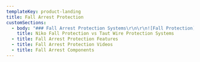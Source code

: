 ```yaml
---
templateKey: product-landing
title: Fall Arrest Protection
customSections:
  - body: "### Fall Arrest Protection Systems\r\n\r\n![Fall Protection](http://nikotrack.com/fallarrest/files/2012/11/fall-arrest_close-up.jpg \"Fall Protection\")\r\n\r\n**Niko Track Fall Protection Systems** provide a very safe and practical safety system for people working at height. According to OSHA a fall protection system is designed to arrest or prevent falls from a height. OSHA standards state that any time a worker is at a height of four feet or more, the worker is at risk and needs to be protected. Fall protection must be provided at four feet in general industry, five feet in maritime and six feet in construction. However, regardless of the fall distance, fall protection must be provided when working over dangerous equipment and machinery. The US Department of Labor (DOL) lists falls as one of the leading causes of traumatic occupational death, accounting for eight percent of all occupational fatalities from trauma.\r\n\r\n#### Advantages of Niko Fall Protection Track vs Taut Wire Fall Protection System\r\n\r\n* There is less distance to fall with NikoTrack fall protection track and therefore less impact on the body\r\n* No bouncing effect, which can cause injury on secondary falls\r\n* Multiple person systems are safer with NikoTrack fall protection track. One person falling on a taut wire fall protection systems can cause other users to fall\r\n* Following a fall the Niko fall protection track can be re-used immediately after passing a visual inspection. Taut wire systems need to be completely replaced\r\n* The tapered edge design of the NikoTrack fall protection track achieves very free running movement and eliminates snag effect\r\n* Its modular design means that the NikoTrack fall protection track systems can be easily moved, added to and changed after installation\r\n* NikoTrack fall protection track offers solutions that enable operators to pass each other without detaching themselves from the system\r\n* No length-limit of distance of NikoTrack fall protection track systems\r\n* NikoTrack Fall Protection Systems offer very little interference with workers tasks or activities and will easily/naturally move with the worker\r\n* Because of NikoTracks self aligning trolleys, the safety tether will remain directly above the user, therefore eliminating the possibility of a swing fall\r\n* Because of the enclosed track design, NikoTrack systems are not susceptible to snow, ice, or debris, which allows for year round use of the system\r\n\r\n![Fall Arrest](http://nikotrack.com/fallarrest/files/2012/11/fall-arrest_close-up2.jpg \"Fall Arrest\")"
    title: Niko Fall Protection vs Taut Wire Protection Systems
  - title: Fall Arrest Protection Features
  - title: Fall Arrest Protection Videos
  - title: Fall Arrest Components
---
```


